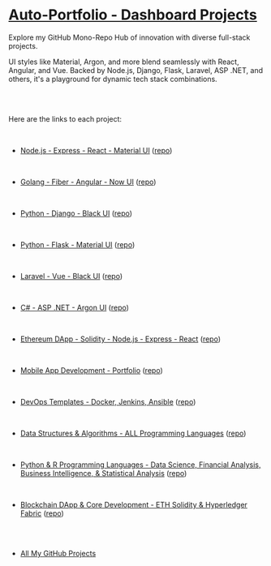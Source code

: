 

# [Auto-Portfolio - Dashboard Projects](#)
<!-- (https://www.auto-portfolio.com) -->


Explore my GitHub Mono-Repo Hub of innovation with diverse full-stack projects. 

UI styles like Material, Argon, and more blend seamlessly with React, Angular, and Vue. Backed by Node.js, Django, Flask, Laravel, ASP .NET, and others, it's a playground for dynamic tech stack combinations. 

<br />
<br />

Here are the links to each project:

<br />

* [Node.js - Express - React - Material UI](https://github.com/Amo-Addai/nodejs-react-material-app)  ([repo](https://github.com/Amo-Addai/nodejs-react-material-app))

<br />

* [Golang - Fiber - Angular - Now UI](https://github.com/Amo-Addai/golang-angular-now-app)  ([repo](https://github.com/Amo-Addai/golang-angular-now-app))

<br />

* [Python - Django - Black UI](https://github.com/Amo-Addai/django-black-app)  ([repo](https://github.com/Amo-Addai/django-black-app))

<br />

* [Python - Flask - Material UI](https://github.com/Amo-Addai/flask-material-app)  ([repo](https://github.com/Amo-Addai/flask-material-app))

<br />

* [Laravel - Vue - Black UI](https://github.com/Amo-Addai/laravel-vue-black-app)  ([repo](https://github.com/Amo-Addai/laravel-vue-black-app))

<br />

* [C# - ASP .NET - Argon UI](https://github.com/Amo-Addai/asp-net-argon-app)  ([repo](https://github.com/Amo-Addai/asp-net-argon-app))

<br />

* [Ethereum DApp - Solidity - Node.js - Express - React](https://github.com/Amo-Addai/real-estate-blockchain-dapp)  ([repo](https://github.com/Amo-Addai/real-estate-blockchain-dapp))

<br />

* [Mobile App Development - Portfolio](https://github.com/Amo-Addai/auto-mobile-portfolio)  ([repo](https://github.com/Amo-Addai/auto-mobile-portfolio))

<br />

* [DevOps Templates - Docker, Jenkins, Ansible](https://github.com/Amo-Addai/devops-ci-cd-docker-jenkins-ansible)  ([repo](https://github.com/Amo-Addai/devops-ci-cd-docker-jenkins-ansible))

<br />

* [Data Structures & Algorithms - ALL Programming Languages](https://github.com/Amo-Addai/data-algo)  ([repo](https://github.com/Amo-Addai/data-algo))

<br />

* [Python & R Programming Languages - Data Science, Financial Analysis, Business Intelligence, & Statistical Analysis](https://github.com/Amo-Addai/financial-analysis-python-r)  ([repo](https://github.com/Amo-Addai/financial-analysis-python-r))

<br />

* [Blockchain DApp & Core Development - ETH Solidity & Hyperledger Fabric](https://github.com/Amo-Addai/blockchain-development)  ([repo](https://github.com/Amo-Addai/blockchain-development))

<br />
<br />

* [All My GitHub Projects](https://github.com/Amo-Addai?tab=repositories)

<br />
<br />

